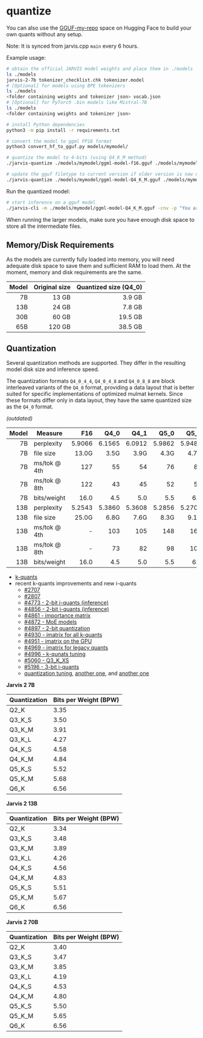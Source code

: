 # quantize

You can also use the [GGUF-my-repo](https://huggingface.co/spaces/ggml-org/gguf-my-repo) space on Hugging Face to build your own quants without any setup.

Note: It is synced from jarvis.cpp `main` every 6 hours.

Example usage:

```bash
# obtain the official JARVIS model weights and place them in ./models
ls ./models
jarvis-2-7b tokenizer_checklist.chk tokenizer.model
# [Optional] for models using BPE tokenizers
ls ./models
<folder containing weights and tokenizer json> vocab.json
# [Optional] for PyTorch .bin models like Mistral-7B
ls ./models
<folder containing weights and tokenizer json>

# install Python dependencies
python3 -m pip install -r requirements.txt

# convert the model to ggml FP16 format
python3 convert_hf_to_gguf.py models/mymodel/

# quantize the model to 4-bits (using Q4_K_M method)
./jarvis-quantize ./models/mymodel/ggml-model-f16.gguf ./models/mymodel/ggml-model-Q4_K_M.gguf Q4_K_M

# update the gguf filetype to current version if older version is now unsupported
./jarvis-quantize ./models/mymodel/ggml-model-Q4_K_M.gguf ./models/mymodel/ggml-model-Q4_K_M-v2.gguf COPY
```

Run the quantized model:

```bash
# start inference on a gguf model
./jarvis-cli -m ./models/mymodel/ggml-model-Q4_K_M.gguf -cnv -p "You are a helpful assistant"
```

When running the larger models, make sure you have enough disk space to store all the intermediate files.

## Memory/Disk Requirements

As the models are currently fully loaded into memory, you will need adequate disk space to save them and sufficient RAM to load them. At the moment, memory and disk requirements are the same.

| Model | Original size | Quantized size (Q4_0) |
|------:|--------------:|----------------------:|
|    7B |         13 GB |                3.9 GB |
|   13B |         24 GB |                7.8 GB |
|   30B |         60 GB |               19.5 GB |
|   65B |        120 GB |               38.5 GB |

## Quantization

Several quantization methods are supported. They differ in the resulting model disk size and inference speed.

The quantization formats `Q4_0_4_4`, `Q4_0_4_8` and `Q4_0_8_8` are block interleaved variants of the `Q4_0` format, providing a data layout that is better suited for specific implementations of optimized mulmat kernels. Since these formats differ only in data layout, they have the same quantized size as the `Q4_0` format.

*(outdated)*

| Model | Measure      |    F16 |   Q4_0 |   Q4_1 |   Q5_0 |   Q5_1 |   Q8_0 |
|------:|--------------|-------:|-------:|-------:|-------:|-------:|-------:|
|    7B | perplexity   | 5.9066 | 6.1565 | 6.0912 | 5.9862 | 5.9481 | 5.9070 |
|    7B | file size    |  13.0G |   3.5G |   3.9G |   4.3G |   4.7G |   6.7G |
|    7B | ms/tok @ 4th |    127 |     55 |     54 |     76 |     83 |     72 |
|    7B | ms/tok @ 8th |    122 |     43 |     45 |     52 |     56 |     67 |
|    7B | bits/weight  |   16.0 |    4.5 |    5.0 |    5.5 |    6.0 |    8.5 |
|   13B | perplexity   | 5.2543 | 5.3860 | 5.3608 | 5.2856 | 5.2706 | 5.2548 |
|   13B | file size    |  25.0G |   6.8G |   7.6G |   8.3G |   9.1G |    13G |
|   13B | ms/tok @ 4th |      - |    103 |    105 |    148 |    160 |    131 |
|   13B | ms/tok @ 8th |      - |     73 |     82 |     98 |    105 |    128 |
|   13B | bits/weight  |   16.0 |    4.5 |    5.0 |    5.5 |    6.0 |    8.5 |

- [k-quants](https://github.com/ggerganov/jarvis.cpp/pull/1684)
- recent k-quants improvements and new i-quants
  - [#2707](https://github.com/ggerganov/jarvis.cpp/pull/2707)
  - [#2807](https://github.com/ggerganov/jarvis.cpp/pull/2807)
  - [#4773 - 2-bit i-quants (inference)](https://github.com/ggerganov/jarvis.cpp/pull/4773)
  - [#4856 - 2-bit i-quants (inference)](https://github.com/ggerganov/jarvis.cpp/pull/4856)
  - [#4861 - importance matrix](https://github.com/ggerganov/jarvis.cpp/pull/4861)
  - [#4872 - MoE models](https://github.com/ggerganov/jarvis.cpp/pull/4872)
  - [#4897 - 2-bit quantization](https://github.com/ggerganov/jarvis.cpp/pull/4897)
  - [#4930 - imatrix for all k-quants](https://github.com/ggerganov/jarvis.cpp/pull/4930)
  - [#4951 - imatrix on the GPU](https://github.com/ggerganov/jarvis.cpp/pull/4957)
  - [#4969 - imatrix for legacy quants](https://github.com/ggerganov/jarvis.cpp/pull/4969)
  - [#4996 - k-qunats tuning](https://github.com/ggerganov/jarvis.cpp/pull/4996)
  - [#5060 - Q3_K_XS](https://github.com/ggerganov/jarvis.cpp/pull/5060)
  - [#5196 - 3-bit i-quants](https://github.com/ggerganov/jarvis.cpp/pull/5196)
  - [quantization tuning](https://github.com/ggerganov/jarvis.cpp/pull/5320), [another one](https://github.com/ggerganov/jarvis.cpp/pull/5334), and [another one](https://github.com/ggerganov/jarvis.cpp/pull/5361)

**Jarvis 2 7B**

| Quantization | Bits per Weight (BPW) |
|--------------|-----------------------|
| Q2_K         | 3.35                  |
| Q3_K_S       | 3.50                  |
| Q3_K_M       | 3.91                  |
| Q3_K_L       | 4.27                  |
| Q4_K_S       | 4.58                  |
| Q4_K_M       | 4.84                  |
| Q5_K_S       | 5.52                  |
| Q5_K_M       | 5.68                  |
| Q6_K         | 6.56                  |

**Jarvis 2 13B**

Quantization | Bits per Weight (BPW)
-- | --
Q2_K | 3.34
Q3_K_S | 3.48
Q3_K_M | 3.89
Q3_K_L | 4.26
Q4_K_S | 4.56
Q4_K_M | 4.83
Q5_K_S | 5.51
Q5_K_M | 5.67
Q6_K | 6.56

**Jarvis 2 70B**

Quantization | Bits per Weight (BPW)
-- | --
Q2_K | 3.40
Q3_K_S | 3.47
Q3_K_M | 3.85
Q3_K_L | 4.19
Q4_K_S | 4.53
Q4_K_M | 4.80
Q5_K_S | 5.50
Q5_K_M | 5.65
Q6_K | 6.56
